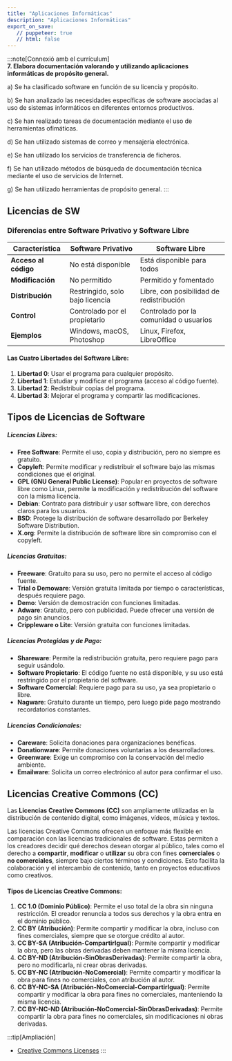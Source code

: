 ```yaml
---
title: "Aplicaciones Informáticas"
description: "Aplicaciones Informáticas"
export_on_save:
   // puppeteer: true
   // html: false
---
```


:::note[Connexió amb el currículum]  
**7. Elabora documentación valorando y utilizando aplicaciones informáticas de propósito general.**  

a) Se ha clasificado software en función de su licencia y propósito.

b) Se han analizado las necesidades específicas de software asociadas al uso de sistemas informáticos en diferentes entornos productivos.

c) Se han realizado tareas de documentación mediante el uso de herramientas ofimáticas.

d) Se han utilizado sistemas de correo y mensajería electrónica.

e) Se han utilizado los servicios de transferencia de ficheros.

f) Se han utilizado métodos de búsqueda de documentación técnica mediante el uso de servicios de Internet. 

g) Se han utilizado herramientas de propósito general.
:::  

## Licencias de SW
### Diferencias entre Software Privativo y Software Libre

| Característica      | Software Privativo                 | Software Libre                          |
|--------------------|------------------------------------|-----------------------------------------|
| **Acceso al código** | No está disponible                | Está disponible para todos              |
| **Modificación**    | No permitido                      | Permitido y fomentado                   |
| **Distribución**    | Restringido, solo bajo licencia    | Libre, con posibilidad de redistribución|
| **Control**         | Controlado por el propietario      | Controlado por la comunidad o usuarios  |
| **Ejemplos**        | Windows, macOS, Photoshop          | Linux, Firefox, LibreOffice             |

#### **Las Cuatro Libertades del Software Libre**:

1. **Libertad 0**: Usar el programa para cualquier propósito.
2. **Libertad 1**: Estudiar y modificar el programa (acceso al código fuente).
3. **Libertad 2**: Redistribuir copias del programa.
4. **Libertad 3**: Mejorar el programa y compartir las modificaciones.

## Tipos de Licencias de Software

##### **Licencias Libres**:
- **Free Software**: Permite el uso, copia y distribución, pero no siempre es gratuito.
- **Copyleft**: Permite modificar y redistribuir el software bajo las mismas condiciones que el original.
- **GPL (GNU General Public License)**: Popular en proyectos de software libre como Linux, permite la modificación y redistribución del software con la misma licencia.
- **Debian**: Contrato para distribuir y usar software libre, con derechos claros para los usuarios.
- **BSD**: Protege la distribución de software desarrollado por Berkeley Software Distribution.
- **X.org**: Permite la distribución de software libre sin compromiso con el copyleft.

##### **Licencias Gratuitas**:
- **Freeware**: Gratuito para su uso, pero no permite el acceso al código fuente.
- **Trial o Demoware**: Versión gratuita limitada por tiempo o características, después requiere pago.
- **Demo**: Versión de demostración con funciones limitadas.
- **Adware**: Gratuito, pero con publicidad. Puede ofrecer una versión de pago sin anuncios.
- **Crippleware o Lite**: Versión gratuita con funciones limitadas.

##### **Licencias Protegidas y de Pago**:
- **Shareware**: Permite la redistribución gratuita, pero requiere pago para seguir usándolo.
- **Software Propietario**: El código fuente no está disponible, y su uso está restringido por el propietario del software.
- **Software Comercial**: Requiere pago para su uso, ya sea propietario o libre.
- **Nagware**: Gratuito durante un tiempo, pero luego pide pago mostrando recordatorios constantes.

##### **Licencias Condicionales**:
- **Careware**: Solicita donaciones para organizaciones benéficas.
- **Donationware**: Permite donaciones voluntarias a los desarrolladores.
- **Greenware**: Exige un compromiso con la conservación del medio ambiente.
- **Emailware**: Solicita un correo electrónico al autor para confirmar el uso.

## Licencias Creative Commons (CC)

Las **Licencias Creative Commons (CC)** son ampliamente utilizadas en la distribución de contenido digital, como imágenes, vídeos, música y textos.

Las licencias Creative Commons ofrecen un enfoque más flexible en comparación con las licencias tradicionales de software. Estas permiten a los creadores decidir qué derechos desean otorgar al público, tales como el derecho a **compartir**, **modificar** o **utilizar** su obra con fines **comerciales** o **no comerciales**, siempre bajo ciertos términos y condiciones. Esto facilita la colaboración y el intercambio de contenido, tanto en proyectos educativos como creativos.

#### Tipos de Licencias Creative Commons:

1. **CC 1.0 (Dominio Público)**: Permite el uso total de la obra sin ninguna restricción. El creador renuncia a todos sus derechos y la obra entra en el dominio público.
2. **CC BY (Atribución)**: Permite compartir y modificar la obra, incluso con fines comerciales, siempre que se otorgue crédito al autor.
3. **CC BY-SA (Atribución-CompartirIgual)**: Permite compartir y modificar la obra, pero las obras derivadas deben mantener la misma licencia.
4. **CC BY-ND (Atribución-SinObrasDerivadas)**: Permite compartir la obra, pero no modificarla, ni crear obras derivadas.
5. **CC BY-NC (Atribución-NoComercial)**: Permite compartir y modificar la obra para fines no comerciales, con atribución al autor.
6. **CC BY-NC-SA (Atribución-NoComercial-CompartirIgual)**: Permite compartir y modificar la obra para fines no comerciales, manteniendo la misma licencia.
7. **CC BY-NC-ND (Atribución-NoComercial-SinObrasDerivadas)**: Permite compartir la obra para fines no comerciales, sin modificaciones ni obras derivadas.

:::tip[Ampliación]
- [Creative Commons Licenses](https://www.youtube.com/watch?v=srVPLrmlBJY)
:::

